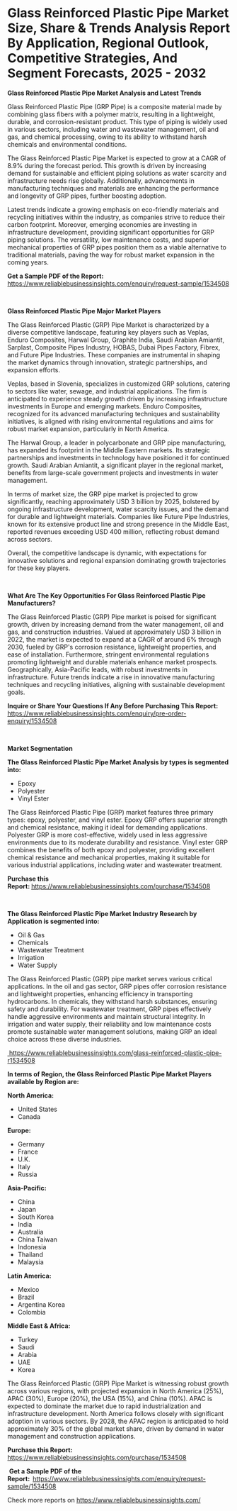 <p><h1>Glass Reinforced Plastic Pipe Market Size, Share & Trends Analysis Report By Application, Regional Outlook, Competitive Strategies, And Segment Forecasts, 2025 - 2032</h1></p><p><strong>Glass Reinforced Plastic Pipe Market Analysis and Latest Trends</strong></p>
<p><p>Glass Reinforced Plastic Pipe (GRP Pipe) is a composite material made by combining glass fibers with a polymer matrix, resulting in a lightweight, durable, and corrosion-resistant product. This type of piping is widely used in various sectors, including water and wastewater management, oil and gas, and chemical processing, owing to its ability to withstand harsh chemicals and environmental conditions. </p><p>The Glass Reinforced Plastic Pipe Market is expected to grow at a CAGR of 8.9% during the forecast period. This growth is driven by increasing demand for sustainable and efficient piping solutions as water scarcity and infrastructure needs rise globally. Additionally, advancements in manufacturing techniques and materials are enhancing the performance and longevity of GRP pipes, further boosting adoption. </p><p>Latest trends indicate a growing emphasis on eco-friendly materials and recycling initiatives within the industry, as companies strive to reduce their carbon footprint. Moreover, emerging economies are investing in infrastructure development, providing significant opportunities for GRP piping solutions. The versatility, low maintenance costs, and superior mechanical properties of GRP pipes position them as a viable alternative to traditional materials, paving the way for robust market expansion in the coming years.</p></p>
<p><strong>Get a Sample PDF of the Report:&nbsp;</strong> <a href="https://www.reliablebusinessinsights.com/enquiry/request-sample/1534508?utm_campaign=3057&utm_medium=2&utm_source=Github&utm_content=ia&utm_term=31032025&utm_id=glass-reinforced-plastic-pipe">https://www.reliablebusinessinsights.com/enquiry/request-sample/1534508</a></p>
<p>&nbsp;</p>
<p><strong>Glass Reinforced Plastic Pipe Major Market Players</strong></p>
<p><p>The Glass Reinforced Plastic (GRP) Pipe Market is characterized by a diverse competitive landscape, featuring key players such as Veplas, Enduro Composites, Harwal Group, Graphite India, Saudi Arabian Amiantit, Sarplast, Composite Pipes Industry, HOBAS, Dubai Pipes Factory, Fibrex, and Future Pipe Industries. These companies are instrumental in shaping the market dynamics through innovation, strategic partnerships, and expansion efforts.</p><p>Veplas, based in Slovenia, specializes in customized GRP solutions, catering to sectors like water, sewage, and industrial applications. The firm is anticipated to experience steady growth driven by increasing infrastructure investments in Europe and emerging markets. Enduro Composites, recognized for its advanced manufacturing techniques and sustainability initiatives, is aligned with rising environmental regulations and aims for robust market expansion, particularly in North America.</p><p>The Harwal Group, a leader in polycarbonate and GRP pipe manufacturing, has expanded its footprint in the Middle Eastern markets. Its strategic partnerships and investments in technology have positioned it for continued growth. Saudi Arabian Amiantit, a significant player in the regional market, benefits from large-scale government projects and investments in water management.</p><p>In terms of market size, the GRP pipe market is projected to grow significantly, reaching approximately USD 3 billion by 2025, bolstered by ongoing infrastructure development, water scarcity issues, and the demand for durable and lightweight materials. Companies like Future Pipe Industries, known for its extensive product line and strong presence in the Middle East, reported revenues exceeding USD 400 million, reflecting robust demand across sectors.</p><p>Overall, the competitive landscape is dynamic, with expectations for innovative solutions and regional expansion dominating growth trajectories for these key players.</p></p>
<p>&nbsp;</p>
<p><strong>What Are The Key Opportunities For Glass Reinforced Plastic Pipe Manufacturers?</strong></p>
<p><p>The Glass Reinforced Plastic (GRP) Pipe market is poised for significant growth, driven by increasing demand from the water management, oil and gas, and construction industries. Valued at approximately USD 3 billion in 2022, the market is expected to expand at a CAGR of around 6% through 2030, fueled by GRP's corrosion resistance, lightweight properties, and ease of installation. Furthermore, stringent environmental regulations promoting lightweight and durable materials enhance market prospects. Geographically, Asia-Pacific leads, with robust investments in infrastructure. Future trends indicate a rise in innovative manufacturing techniques and recycling initiatives, aligning with sustainable development goals.</p></p>
<p><strong>Inquire or Share Your Questions If Any Before Purchasing This Report:</strong> <a href="https://www.reliablebusinessinsights.com/enquiry/pre-order-enquiry/1534508?utm_campaign=3057&utm_medium=2&utm_source=Github&utm_content=ia&utm_term=31032025&utm_id=glass-reinforced-plastic-pipe">https://www.reliablebusinessinsights.com/enquiry/pre-order-enquiry/1534508</a></p>
<p>&nbsp;</p>
<p><strong>Market Segmentation</strong></p>
<p><strong>The Glass Reinforced Plastic Pipe Market Analysis by types is segmented into:</strong></p>
<p><ul><li>Epoxy</li><li>Polyester</li><li>Vinyl Ester</li></ul></p>
<p><p>The Glass Reinforced Plastic Pipe (GRP) market features three primary types: epoxy, polyester, and vinyl ester. Epoxy GRP offers superior strength and chemical resistance, making it ideal for demanding applications. Polyester GRP is more cost-effective, widely used in less aggressive environments due to its moderate durability and resistance. Vinyl ester GRP combines the benefits of both epoxy and polyester, providing excellent chemical resistance and mechanical properties, making it suitable for various industrial applications, including water and wastewater treatment.</p></p>
<p><strong>Purchase this Report:&nbsp;</strong><a href="https://www.reliablebusinessinsights.com/purchase/1534508?utm_campaign=3057&utm_medium=2&utm_source=Github&utm_content=ia&utm_term=31032025&utm_id=glass-reinforced-plastic-pipe">https://www.reliablebusinessinsights.com/purchase/1534508</a></p>
<p>&nbsp;</p>
<p><strong>The Glass Reinforced Plastic Pipe Market Industry Research by Application is segmented into:</strong></p>
<p><ul><li>Oil & Gas</li><li>Chemicals</li><li>Wastewater Treatment</li><li>Irrigation</li><li>Water Supply</li></ul></p>
<p><p>The Glass Reinforced Plastic (GRP) pipe market serves various critical applications. In the oil and gas sector, GRP pipes offer corrosion resistance and lightweight properties, enhancing efficiency in transporting hydrocarbons. In chemicals, they withstand harsh substances, ensuring safety and durability. For wastewater treatment, GRP pipes effectively handle aggressive environments and maintain structural integrity. In irrigation and water supply, their reliability and low maintenance costs promote sustainable water management solutions, making GRP an ideal choice across these diverse industries.</p></p>
<p><a href="https://www.reliablebusinessinsights.com/glass-reinforced-plastic-pipe-r1534508?utm_campaign=3057&utm_medium=2&utm_source=Github&utm_content=ia&utm_term=31032025&utm_id=glass-reinforced-plastic-pipe">&nbsp;https://www.reliablebusinessinsights.com/glass-reinforced-plastic-pipe-r1534508</a></p>
<p><strong>In terms of Region, the Glass Reinforced Plastic Pipe Market Players available by Region are:</strong></p>
<p>
    <p> <strong> North America: </strong>
        <ul>
            <li>United States</li>
            <li>Canada</li>
        </ul>
        </p> 
    <p> <strong> Europe: </strong>
        <ul>
            <li>Germany</li>
            <li>France</li>
            <li>U.K.</li>
            <li>Italy</li>
            <li>Russia</li>
        </ul>
        </p> 
    <p> <strong> Asia-Pacific: </strong>
        <ul>
            <li>China</li>
            <li>Japan</li>
            <li>South Korea</li>
            <li>India</li>
            <li>Australia</li>
            <li>China Taiwan</li>
            <li>Indonesia</li>
            <li>Thailand</li>
            <li>Malaysia</li>
        </ul>
        </p> 
    <p> <strong> Latin America: </strong>
        <ul>
            <li>Mexico</li>
            <li>Brazil</li>
            <li>Argentina Korea</li>
            <li>Colombia</li>
        </ul>
        </p> 
    <p> <strong> Middle East & Africa: </strong>
        <ul>
            <li>Turkey</li>
            <li>Saudi</li>
            <li>Arabia</li>
            <li>UAE</li>
            <li>Korea</li>
        </ul>
    </p>
    </p>
<p><p>The Glass Reinforced Plastic (GRP) Pipe Market is witnessing robust growth across various regions, with projected expansion in North America (25%), APAC (30%), Europe (20%), the USA (15%), and China (10%). APAC is expected to dominate the market due to rapid industrialization and infrastructure development. North America follows closely with significant adoption in various sectors. By 2028, the APAC region is anticipated to hold approximately 30% of the global market share, driven by demand in water management and construction applications.</p></p>
<p><strong>Purchase this Report: </strong><a href="https://www.reliablebusinessinsights.com/purchase/1534508?utm_campaign=3057&utm_medium=2&utm_source=Github&utm_content=ia&utm_term=31032025&utm_id=glass-reinforced-plastic-pipe">https://www.reliablebusinessinsights.com/purchase/1534508</a></p>
<p>&nbsp;<strong>Get a Sample PDF of the Report:&nbsp;&nbsp;</strong><a href="https://www.reliablebusinessinsights.com/enquiry/request-sample/1534508?utm_campaign=3057&utm_medium=2&utm_source=Github&utm_content=ia&utm_term=31032025&utm_id=glass-reinforced-plastic-pipe">https://www.reliablebusinessinsights.com/enquiry/request-sample/1534508</a></p>
<p><strong></strong></p>
<p>Check more reports on <a href="https://www.reliablebusinessinsights.com/?utm_campaign=3057&utm_medium=2&utm_source=Github&utm_content=ia&utm_term=31032025&utm_id=glass-reinforced-plastic-pipe">https://www.reliablebusinessinsights.com/</a></p>